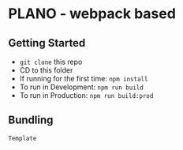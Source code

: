 # PLANO - webpack based

## Getting Started

- `git clone` this repo
- CD to this folder
- If running for the first time: `npm install`
- To run in Development:	`npm run build`
- To run in Production: 	`npm run build:prod`


## Bundling

```
Template
```